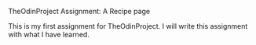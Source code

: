 TheOdinProject Assignment: A Recipe page

This is my first assignment for TheOdinProject.
I will write this assignment with what I have learned.
